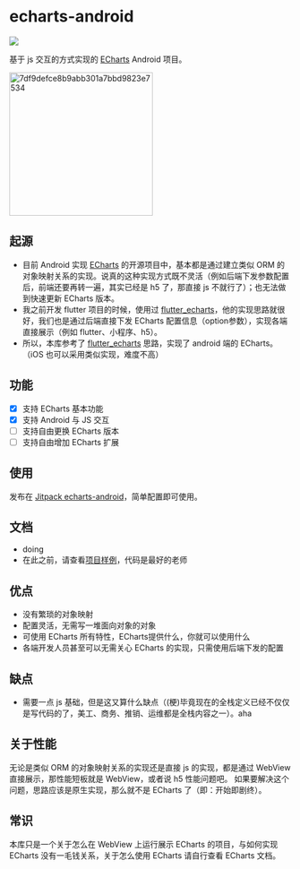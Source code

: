 # echarts-android
[![](https://jitpack.io/v/mcxinyu/echarts-android.svg)](https://jitpack.io/#mcxinyu/echarts-android)

基于 js 交互的方式实现的 [ECharts](https://github.com/apache/echarts) Android 项目。

<img src="https://image2.njf2016.com/7df9defce8b9abb301a7bbd9823e7534.jpg" width="256"  alt="7df9defce8b9abb301a7bbd9823e7534"/>

## 起源
- 目前 Android 实现 [ECharts](https://github.com/apache/echarts) 的开源项目中，基本都是通过建立类似 ORM 的对象映射关系的实现。说真的这种实现方式既不灵活（例如后端下发参数配置后，前端还要再转一遍，其实已经是 h5 了，那直接 js 不就行了）；也无法做到快速更新 ECharts 版本。
- 我之前开发 flutter 项目的时候，使用过 [flutter_echarts](https://github.com/entronad/flutter_echarts)，他的实现思路就很好，我们也是通过后端直接下发 ECharts 配置信息（option参数），实现各端直接展示（例如 flutter、小程序、h5）。
- 所以，本库参考了 [flutter_echarts](https://github.com/entronad/flutter_echarts) 思路，实现了 android 端的 ECharts。（iOS 也可以采用类似实现，难度不高）

## 功能
- [x] 支持 ECharts 基本功能
- [x] 支持 Android 与 JS 交互
- [ ] 支持自由更换 ECharts 版本
- [ ] 支持自由增加 ECharts 扩展

## 使用
发布在 [Jitpack echarts-android](https://jitpack.io/#mcxinyu/echarts-android)，简单配置即可使用。

## 文档
- doing
- 在此之前，请查看[项目样例](/app/src/main/java/com/mcxinyu/echartsandroid/sample/MainActivity.kt)，代码是最好的老师

## 优点
- 没有繁琐的对象映射
- 配置灵活，无需写一堆面向对象的对象
- 可使用 ECharts 所有特性，ECharts提供什么，你就可以使用什么
- 各端开发人员甚至可以无需关心 ECharts 的实现，只需使用后端下发的配置

## 缺点
- 需要一点 js 基础，但是这又算什么缺点（(梗)毕竟现在的全栈定义已经不仅仅是写代码的了，美工、商务、推销、运维都是全栈内容之一）。aha

## 关于性能
无论是类似 ORM 的对象映射关系的实现还是直接 js 的实现，都是通过 WebView 直接展示，那性能短板就是 WebView，或者说 h5 性能问题吧。
如果要解决这个问题，思路应该是原生实现，那么就不是 ECharts 了（即：开始即剧终）。

## 常识
本库只是一个关于怎么在 WebView 上运行展示 ECharts 的项目，与如何实现 ECharts 没有一毛钱关系，关于怎么使用 ECharts 请自行查看 ECharts 文档。
